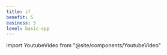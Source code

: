 ```yaml
---
title: if
benefit: 5
easiness: 5
level: basic-cpp
---
```

import YoutubeVideo from "@site/components/YoutubeVideo"

<YoutubeVideo id="qEgCT87KOfc?list=PLlrATfBNZ98dudnM48yfGUldqGD0S4FFb"/>

<br/>

<YoutubeVideo id="ezqsL-st8qg?list=PLlrATfBNZ98dudnM48yfGUldqGD0S4FFb"/>